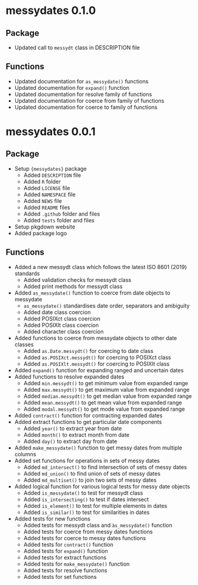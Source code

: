 # messydates 0.1.0

## Package

* Updated call to `messydt` class in DESCRIPTION file

## Functions

* Updated documentation for `as_messydate()` functions
* Updated documentation for `expand()` function
* Updated documentation for resolve family of functions
* Updated documentation for coerce from family of functions
* Updated documentation for coerce to family of functions

# messydates 0.0.1

## Package

* Setup `{messydates}` package
  * Added `DESCRIPTION` file
  * Added `R` folder
  * Added `LICENSE` file
  * Added `NAMESPACE` file
  * Added `NEWS` file
  * Added `README` files
  * Added `.github` folder and files
  * Added `tests` folder and files
* Setup pkgdown website
* Added package logo

## Functions

* Added a new messydt class which follows the latest ISO 8601 (2019) standards
  * Added validation checks for messydt class
  * Added print methods for messydt class
* Added `as_messydate()` function to coerce from date objects to messydate
  * `as_messydate()` standardises date order, separators and ambiguity
  * Added date class coercion
  * Added POSIXct class coercion
  * Added POSIXlt class coercion
  * Added character class coercion
* Added functions to coerce from messydate objects to other date classes
  * Added `as.Date.messydt()` for coercing to date class
  * Added `as.POSIXct.messydt()` for coercing to POSIXct class
  * Added `as.POSIXlt.messydt()` for coercing to POSIXlt class
* Added `expand()` function for expanding ranged and uncertain dates
* Added functions to resolve expanded dates
  * Added `min.messydt()` to get minimum value from expanded range
  * Added `max.messydt()` to get maximum value from expanded range
  * Added `median.messydt()` to get median value from expanded range
  * Added `mean.messydt()` to get mean value from expanded range
  * Added `modal.messydt()` to get mode value from expanded range
* Added `contract()` function for contracting expanded dates
* Added extract functions to get particular date components
  * Added `year()` to extract year from date
  * Added `month()` to extract month from date
  * Added `day()` to extract day from date
* Added `make_messydate()` function to get messy dates from multiple columns
* Added set functions for operations in sets of messy dates
  * Added `md_intersect()` to find intersection of sets of messy dates
  * Added `md_union()` to find union of sets of messy dates
  * Added `md_multiset()` to join two sets of messy dates
* Added logical function for various logical tests for messy date objects
  * Added `is_messydate()` to test for messydt class
  * Added `is_intersecting()` to test if dates intersect
  * Added `is_element()` to test for multiple elements in dates 
  * Added `is_similar()` to test for similarities in dates
* Added tests for new functions
  * Added tests for messydt class and `às_messydate()` function
  * Added tests for coerce from messy dates functions
  * Added tests for coerce to messy dates functions
  * Added tests for `contract()` function
  * Added tests for `expand()` function
  * Added tests for extract functions
  * Added tests for `make_messydate()` function
  * Added tests for resolve functions
  * Added tests for set functions
